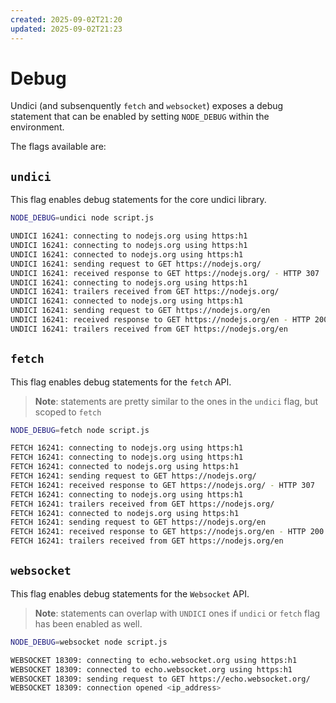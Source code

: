 ```yaml
---
created: 2025-09-02T21:20
updated: 2025-09-02T21:23
---
```

# Debug

Undici (and subsenquently `fetch` and `websocket`) exposes a debug statement that can be enabled by setting `NODE_DEBUG` within the environment.

The flags available are:

## `undici`

This flag enables debug statements for the core undici library.

```sh
NODE_DEBUG=undici node script.js

UNDICI 16241: connecting to nodejs.org using https:h1
UNDICI 16241: connecting to nodejs.org using https:h1
UNDICI 16241: connected to nodejs.org using https:h1
UNDICI 16241: sending request to GET https://nodejs.org/
UNDICI 16241: received response to GET https://nodejs.org/ - HTTP 307
UNDICI 16241: connecting to nodejs.org using https:h1
UNDICI 16241: trailers received from GET https://nodejs.org/
UNDICI 16241: connected to nodejs.org using https:h1
UNDICI 16241: sending request to GET https://nodejs.org/en
UNDICI 16241: received response to GET https://nodejs.org/en - HTTP 200
UNDICI 16241: trailers received from GET https://nodejs.org/en
```

## `fetch`

This flag enables debug statements for the `fetch` API.

> **Note**: statements are pretty similar to the ones in the `undici` flag, but scoped to `fetch`

```sh
NODE_DEBUG=fetch node script.js

FETCH 16241: connecting to nodejs.org using https:h1
FETCH 16241: connecting to nodejs.org using https:h1
FETCH 16241: connected to nodejs.org using https:h1
FETCH 16241: sending request to GET https://nodejs.org/
FETCH 16241: received response to GET https://nodejs.org/ - HTTP 307
FETCH 16241: connecting to nodejs.org using https:h1
FETCH 16241: trailers received from GET https://nodejs.org/
FETCH 16241: connected to nodejs.org using https:h1
FETCH 16241: sending request to GET https://nodejs.org/en
FETCH 16241: received response to GET https://nodejs.org/en - HTTP 200
FETCH 16241: trailers received from GET https://nodejs.org/en
```

## `websocket`

This flag enables debug statements for the `Websocket` API.

> **Note**: statements can overlap with `UNDICI` ones if `undici` or `fetch` flag has been enabled as well.

```sh
NODE_DEBUG=websocket node script.js

WEBSOCKET 18309: connecting to echo.websocket.org using https:h1
WEBSOCKET 18309: connected to echo.websocket.org using https:h1
WEBSOCKET 18309: sending request to GET https://echo.websocket.org/
WEBSOCKET 18309: connection opened <ip_address>
```
